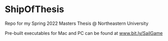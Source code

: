# ShipOfThesis
Repo for my Spring 2022 Masters Thesis @ Northeastern University

Pre-built executables for Mac and PC can be found at www.bit.ly/SailGame
